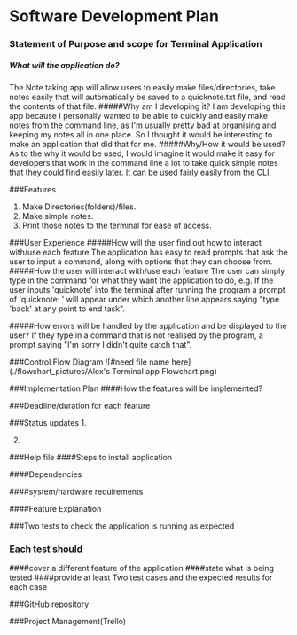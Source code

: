 ﻿# ﻿﻿Software Development Plan

### Statement of Purpose and scope for Terminal Application

##### What will the application do?
The Note taking app will allow users to easily make files/directories, take notes easily that will automatically be saved to a quicknote.txt file, and read the contents of that file.
#####Why am I developing it?
I am developing this app because I personally wanted to be able to quickly and easily make notes from the command line, as I'm usually pretty bad at organising and keeping my notes all in one place. So I thought it would be interesting to make an application that did that for me.
#####Why/How it would be used?
As to the why it would be used, I would imagine it would make it easy for developers that work in the command line a lot to take quick simple notes that they could find easily later. It can be used fairly easily from the CLI.

###Features

1. Make Directories(folders)/files.
2. Make simple notes.
3. Print those notes to the terminal for ease of access.

###User Experience
#####How will the user find out how to interact with/use each feature
The application has easy to read prompts that ask the user to input a command, along with options that they can choose from.
#####How the user will interact with/use each feature
The user can simply type in the command for what they want the application to do, e.g. If the user inputs 'quicknote' into the terminal after running the program a prompt of 'quicknote: ' will appear under which another line appears saying "type 'back' at any point to end task".

#####How errors will be handled by the application and be displayed to the user?
If they type in a command that is not realised by the program, a prompt saying "I'm sorry I didn't quite catch that".

###Control Flow Diagram
![#need file name here](./flowchart_pictures/Alex's Terminal app Flowchart.png)

###Implementation Plan
####How the features will be implemented?

###Deadline/duration for each feature


###Status updates
1.

2.

###Help file
####Steps to install application

####Dependencies

####system/hardware requirements

####Feature Explanation

###Two tests to check the application is running as expected

### Each test should
####cover a different feature of the application
####state what is being tested
####provide at least Two test cases and the expected results for each case

###GitHub repository

###Project Management(Trello)










